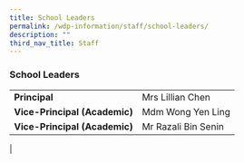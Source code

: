 ```yaml
---
title: School Leaders
permalink: /wdp-information/staff/school-leaders/
description: ""
third_nav_title: Staff
---
```

### **School Leaders**

|  |  |
|---|---|
| **Principal** | Mrs Lillian Chen |
| **Vice-Principal (Academic)** | Mdm Wong Yen Ling |
| **Vice-Principal (Academic)** | Mr Razali Bin Senin |
|